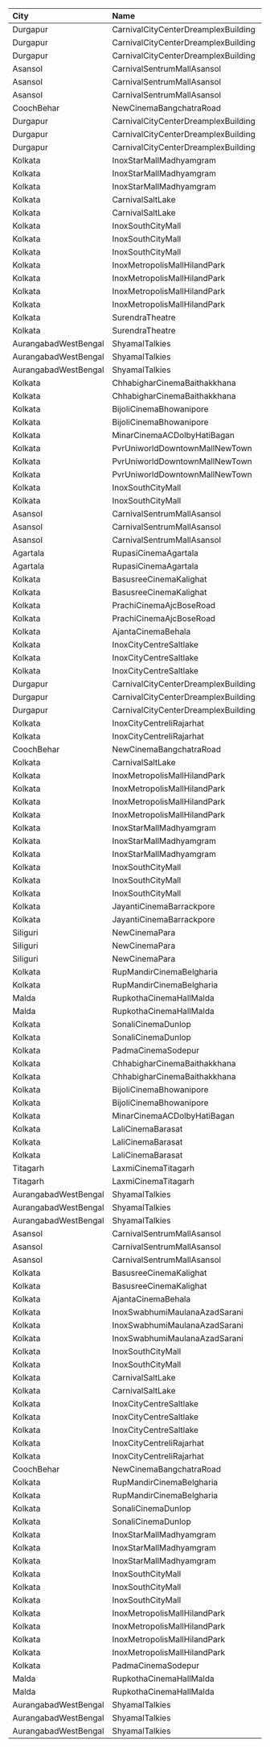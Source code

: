 | City                 | Name                                |  Time | Type        | Price | Capacity | Booked |
| :------------------- | :---------------------------------- | ----: | :---------- | ----: | -------: | -----: |
| Durgapur             | CarnivalCityCenterDreamplexBuilding | 10:00 | Economy     |   89₹ |       34 |     18 |
| Durgapur             | CarnivalCityCenterDreamplexBuilding | 10:00 | Regular     |   89₹ |       65 |     32 |
| Durgapur             | CarnivalCityCenterDreamplexBuilding | 10:00 | Executive   |   89₹ |      168 |     84 |
| Asansol              | CarnivalSentrumMallAsansol          | 12:30 | Premium     |   90₹ |       31 |      0 |
| Asansol              | CarnivalSentrumMallAsansol          | 12:30 | Silver      |   90₹ |       75 |      6 |
| Asansol              | CarnivalSentrumMallAsansol          | 12:30 | Gold        |   90₹ |       22 |      0 |
| CoochBehar           | NewCinemaBangchatraRoad             | 12:30 | Balcony     |  100₹ |       73 |     51 |
| Durgapur             | CarnivalCityCenterDreamplexBuilding | 12:40 | Economy     |  110₹ |       44 |     23 |
| Durgapur             | CarnivalCityCenterDreamplexBuilding | 12:40 | Regular     |  110₹ |       70 |     35 |
| Durgapur             | CarnivalCityCenterDreamplexBuilding | 12:40 | Executive   |  110₹ |      219 |    113 |
| Kolkata              | InoxStarMallMadhyamgram             | 13:00 | Club        |  112₹ |       46 |      0 |
| Kolkata              | InoxStarMallMadhyamgram             | 13:00 | Executive   |  112₹ |       16 |      0 |
| Kolkata              | InoxStarMallMadhyamgram             | 13:00 | Royal       |  140₹ |       33 |      0 |
| Kolkata              | CarnivalSaltLake                    | 13:00 | Silver      |   89₹ |      103 |      0 |
| Kolkata              | CarnivalSaltLake                    | 13:00 | Gold        |  150₹ |        5 |      0 |
| Kolkata              | InoxSouthCityMall                   | 13:00 | Premier     |  160₹ |       16 |      0 |
| Kolkata              | InoxSouthCityMall                   | 13:00 | Rr          |  280₹ |        8 |      0 |
| Kolkata              | InoxSouthCityMall                   | 13:00 | Silver      |  160₹ |       76 |      0 |
| Kolkata              | InoxMetropolisMallHilandPark        | 13:00 | CoupleSeats |  112₹ |        6 |      0 |
| Kolkata              | InoxMetropolisMallHilandPark        | 13:00 | Premier     |  112₹ |       26 |      0 |
| Kolkata              | InoxMetropolisMallHilandPark        | 13:00 | Royal       |  300₹ |       10 |      0 |
| Kolkata              | InoxMetropolisMallHilandPark        | 13:00 | Silver      |  112₹ |       88 |      0 |
| Kolkata              | SurendraTheatre                     | 13:30 | DressCircle |  110₹ |       24 |      0 |
| Kolkata              | SurendraTheatre                     | 13:30 | Balcony     |   50₹ |       46 |      0 |
| AurangabadWestBengal | ShyamalTalkies                      | 14:00 | AcRoom      |   50₹ |       22 |     22 |
| AurangabadWestBengal | ShyamalTalkies                      | 14:00 | Balcony     |   35₹ |      220 |    180 |
| AurangabadWestBengal | ShyamalTalkies                      | 14:00 | RearStall   |   25₹ |      460 |    420 |
| Kolkata              | ChhabigharCinemaBaithakkhana        | 14:30 | Balcony     |   80₹ |      144 |    112 |
| Kolkata              | ChhabigharCinemaBaithakkhana        | 14:30 | RearStall   |   60₹ |      502 |    281 |
| Kolkata              | BijoliCinemaBhowanipore             | 14:30 | Balcony     |  100₹ |      188 |    146 |
| Kolkata              | BijoliCinemaBhowanipore             | 14:30 | RearStall   |   80₹ |      614 |    306 |
| Kolkata              | MinarCinemaACDolbyHatiBagan         | 14:30 | Balcony     |  150₹ |      274 |    196 |
| Kolkata              | PvrUniworldDowntownMallNewTown      | 14:40 | Classic     |   79₹ |       25 |      0 |
| Kolkata              | PvrUniworldDowntownMallNewTown      | 14:40 | Recliner    |  290₹ |        3 |      0 |
| Kolkata              | PvrUniworldDowntownMallNewTown      | 14:40 | Prime       |  112₹ |       77 |      2 |
| Kolkata              | InoxSouthCityMall                   | 14:50 | Premier     |  160₹ |       17 |      0 |
| Kolkata              | InoxSouthCityMall                   | 14:50 | Silver      |  160₹ |       68 |      0 |
| Asansol              | CarnivalSentrumMallAsansol          | 15:00 | Premium     |   90₹ |       31 |      0 |
| Asansol              | CarnivalSentrumMallAsansol          | 15:00 | Silver      |   90₹ |       75 |     11 |
| Asansol              | CarnivalSentrumMallAsansol          | 15:00 | Gold        |   90₹ |       22 |      2 |
| Agartala             | RupasiCinemaAgartala                | 15:00 | GoldClass   |  150₹ |      205 |    133 |
| Agartala             | RupasiCinemaAgartala                | 15:00 | Recliners   |  350₹ |       16 |      4 |
| Kolkata              | BasusreeCinemaKalighat              | 15:00 | Balcony     |  110₹ |      320 |    245 |
| Kolkata              | BasusreeCinemaKalighat              | 15:00 | RearStall   |   80₹ |      700 |    499 |
| Kolkata              | PrachiCinemaAjcBoseRoad             | 15:00 | Balcony     |  150₹ |      177 |    156 |
| Kolkata              | PrachiCinemaAjcBoseRoad             | 15:00 | FrontStall  |  100₹ |      306 |    273 |
| Kolkata              | AjantaCinemaBehala                  | 15:15 | Balcony     |  150₹ |      106 |     82 |
| Kolkata              | InoxCityCentreSaltlake              | 15:30 | DressCircle |  112₹ |       89 |      0 |
| Kolkata              | InoxCityCentreSaltlake              | 15:30 | Galleria    |  112₹ |       38 |      0 |
| Kolkata              | InoxCityCentreSaltlake              | 15:30 | Royale      |  112₹ |       10 |      0 |
| Durgapur             | CarnivalCityCenterDreamplexBuilding | 15:30 | Economy     |  110₹ |       34 |     18 |
| Durgapur             | CarnivalCityCenterDreamplexBuilding | 15:30 | Regular     |  110₹ |       65 |     32 |
| Durgapur             | CarnivalCityCenterDreamplexBuilding | 15:30 | Executive   |  110₹ |      168 |     90 |
| Kolkata              | InoxCityCentreIiRajarhat            | 15:30 | Club        |  112₹ |       95 |      0 |
| Kolkata              | InoxCityCentreIiRajarhat            | 15:30 | Executive   |  112₹ |       21 |      0 |
| CoochBehar           | NewCinemaBangchatraRoad             | 15:30 | Balcony     |  100₹ |       73 |     51 |
| Kolkata              | CarnivalSaltLake                    | 15:45 | Silver      |   99₹ |       95 |      0 |
| Kolkata              | InoxMetropolisMallHilandPark        | 15:55 | CoupleSeats |  112₹ |        6 |      0 |
| Kolkata              | InoxMetropolisMallHilandPark        | 15:55 | Premier     |  112₹ |       26 |      0 |
| Kolkata              | InoxMetropolisMallHilandPark        | 15:55 | Royal       |  300₹ |        8 |      0 |
| Kolkata              | InoxMetropolisMallHilandPark        | 15:55 | Silver      |  112₹ |       60 |      0 |
| Kolkata              | InoxStarMallMadhyamgram             | 15:55 | Club        |  112₹ |       28 |      0 |
| Kolkata              | InoxStarMallMadhyamgram             | 15:55 | Executive   |  112₹ |       16 |      0 |
| Kolkata              | InoxStarMallMadhyamgram             | 15:55 | Royal       |  140₹ |       22 |      0 |
| Kolkata              | InoxSouthCityMall                   | 15:55 | Premier     |  160₹ |       16 |      0 |
| Kolkata              | InoxSouthCityMall                   | 15:55 | Rr          |  280₹ |        8 |      0 |
| Kolkata              | InoxSouthCityMall                   | 15:55 | Silver      |  160₹ |       71 |      0 |
| Kolkata              | JayantiCinemaBarrackpore            | 16:00 | SuperStall  |  200₹ |      183 |    145 |
| Kolkata              | JayantiCinemaBarrackpore            | 16:00 | Stall       |  200₹ |       39 |     39 |
| Siliguri             | NewCinemaPara                       | 16:15 | Sofa        |  100₹ |       96 |     48 |
| Siliguri             | NewCinemaPara                       | 16:15 | Special     |   60₹ |      102 |     64 |
| Siliguri             | NewCinemaPara                       | 16:15 | FirstClass  |   40₹ |      285 |    143 |
| Kolkata              | RupMandirCinemaBelgharia            | 16:15 | Platinum    |  100₹ |       48 |     24 |
| Kolkata              | RupMandirCinemaBelgharia            | 16:15 | Gold        |   80₹ |      102 |     67 |
| Malda                | RupkothaCinemaHallMalda             | 16:30 | SpecialAc   |  130₹ |       82 |     35 |
| Malda                | RupkothaCinemaHallMalda             | 16:30 | DressCircle |   60₹ |       99 |     42 |
| Kolkata              | SonaliCinemaDunlop                  | 16:30 | DressCircle |  100₹ |      290 |    220 |
| Kolkata              | SonaliCinemaDunlop                  | 16:30 | RearStall   |   60₹ |      936 |    901 |
| Kolkata              | PadmaCinemaSodepur                  | 16:45 | Balcony     |   70₹ |       38 |      0 |
| Kolkata              | ChhabigharCinemaBaithakkhana        | 17:00 | Balcony     |   80₹ |      144 |    112 |
| Kolkata              | ChhabigharCinemaBaithakkhana        | 17:00 | RearStall   |   60₹ |      502 |    281 |
| Kolkata              | BijoliCinemaBhowanipore             | 17:00 | Balcony     |  100₹ |      188 |    150 |
| Kolkata              | BijoliCinemaBhowanipore             | 17:00 | RearStall   |   80₹ |      614 |    306 |
| Kolkata              | MinarCinemaACDolbyHatiBagan         | 17:00 | Balcony     |  150₹ |      274 |    193 |
| Kolkata              | LaliCinemaBarasat                   | 17:00 | DressCircle |  100₹ |       22 |     16 |
| Kolkata              | LaliCinemaBarasat                   | 17:00 | Balcony     |   70₹ |      169 |    142 |
| Kolkata              | LaliCinemaBarasat                   | 17:00 | RearStall   |   50₹ |      270 |    216 |
| Titagarh             | LaxmiCinemaTitagarh                 | 17:00 | Balcony     |   70₹ |       31 |      0 |
| Titagarh             | LaxmiCinemaTitagarh                 | 17:00 | Firstclass  |   50₹ |       48 |      0 |
| AurangabadWestBengal | ShyamalTalkies                      | 17:00 | AcRoom      |   50₹ |       22 |     22 |
| AurangabadWestBengal | ShyamalTalkies                      | 17:00 | Balcony     |   35₹ |      220 |    180 |
| AurangabadWestBengal | ShyamalTalkies                      | 17:00 | RearStall   |   25₹ |      460 |    420 |
| Asansol              | CarnivalSentrumMallAsansol          | 17:30 | Premium     |   90₹ |       31 |      0 |
| Asansol              | CarnivalSentrumMallAsansol          | 17:30 | Silver      |   90₹ |       75 |      3 |
| Asansol              | CarnivalSentrumMallAsansol          | 17:30 | Gold        |   90₹ |       22 |      6 |
| Kolkata              | BasusreeCinemaKalighat              | 17:30 | Balcony     |  110₹ |      320 |    245 |
| Kolkata              | BasusreeCinemaKalighat              | 17:30 | RearStall   |   80₹ |      700 |    499 |
| Kolkata              | AjantaCinemaBehala                  | 17:45 | Balcony     |  150₹ |      106 |     82 |
| Kolkata              | InoxSwabhumiMaulanaAzadSarani       | 17:50 | Club        |  112₹ |       61 |      0 |
| Kolkata              | InoxSwabhumiMaulanaAzadSarani       | 17:50 | Executive   |  112₹ |       15 |      0 |
| Kolkata              | InoxSwabhumiMaulanaAzadSarani       | 17:50 | Royal       |  150₹ |        6 |      0 |
| Kolkata              | InoxSouthCityMall                   | 17:50 | Premier     |  160₹ |       17 |      0 |
| Kolkata              | InoxSouthCityMall                   | 17:50 | Silver      |  160₹ |       67 |      0 |
| Kolkata              | CarnivalSaltLake                    | 18:20 | Silver      |   99₹ |      103 |     16 |
| Kolkata              | CarnivalSaltLake                    | 18:20 | Gold        |  150₹ |        5 |      4 |
| Kolkata              | InoxCityCentreSaltlake              | 18:30 | DressCircle |  112₹ |       82 |      0 |
| Kolkata              | InoxCityCentreSaltlake              | 18:30 | Galleria    |  112₹ |       38 |      0 |
| Kolkata              | InoxCityCentreSaltlake              | 18:30 | Royale      |  112₹ |       12 |      0 |
| Kolkata              | InoxCityCentreIiRajarhat            | 18:30 | Club        |  112₹ |       92 |      0 |
| Kolkata              | InoxCityCentreIiRajarhat            | 18:30 | Executive   |  112₹ |       21 |      0 |
| CoochBehar           | NewCinemaBangchatraRoad             | 18:30 | Balcony     |  100₹ |       73 |     51 |
| Kolkata              | RupMandirCinemaBelgharia            | 18:30 | Platinum    |  100₹ |       48 |     24 |
| Kolkata              | RupMandirCinemaBelgharia            | 18:30 | Gold        |   80₹ |      102 |     67 |
| Kolkata              | SonaliCinemaDunlop                  | 18:45 | DressCircle |  100₹ |      290 |    220 |
| Kolkata              | SonaliCinemaDunlop                  | 18:45 | RearStall   |   60₹ |      936 |    901 |
| Kolkata              | InoxStarMallMadhyamgram             | 18:50 | Club        |  112₹ |       35 |      0 |
| Kolkata              | InoxStarMallMadhyamgram             | 18:50 | Executive   |  112₹ |       16 |      0 |
| Kolkata              | InoxStarMallMadhyamgram             | 18:50 | Royal       |  140₹ |       20 |      0 |
| Kolkata              | InoxSouthCityMall                   | 18:50 | Premier     |  160₹ |       16 |      0 |
| Kolkata              | InoxSouthCityMall                   | 18:50 | Rr          |  280₹ |        8 |      0 |
| Kolkata              | InoxSouthCityMall                   | 18:50 | Silver      |  160₹ |       63 |      0 |
| Kolkata              | InoxMetropolisMallHilandPark        | 18:50 | CoupleSeats |  112₹ |        6 |      0 |
| Kolkata              | InoxMetropolisMallHilandPark        | 18:50 | Premier     |  112₹ |       26 |      0 |
| Kolkata              | InoxMetropolisMallHilandPark        | 18:50 | Royal       |  300₹ |       10 |      0 |
| Kolkata              | InoxMetropolisMallHilandPark        | 18:50 | Silver      |  112₹ |       77 |      0 |
| Kolkata              | PadmaCinemaSodepur                  | 19:00 | Balcony     |   70₹ |       38 |      0 |
| Malda                | RupkothaCinemaHallMalda             | 19:30 | SpecialAc   |  130₹ |       82 |     35 |
| Malda                | RupkothaCinemaHallMalda             | 19:30 | DressCircle |   60₹ |       99 |     42 |
| AurangabadWestBengal | ShyamalTalkies                      | 19:30 | AcRoom      |   50₹ |       22 |     22 |
| AurangabadWestBengal | ShyamalTalkies                      | 19:30 | Balcony     |   35₹ |      220 |    180 |
| AurangabadWestBengal | ShyamalTalkies                      | 19:30 | RearStall   |   25₹ |      460 |    420 |